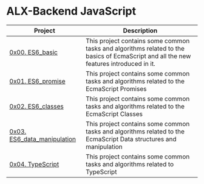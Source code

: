 # ALX-Backend JavaScript

| Project | Description |
| --- | --- |
| [0x00. ES6_basic ](./0x00-ES6_basic) |  This project contains some common tasks and algorithms related to the basics of EcmaScript and all the new features introduced in it. |
| [0x01. ES6_promise ](./0x01-ES6_promise) |  This project contains some common tasks and algorithms related to the EcmaScript Promises |
| [0x02. ES6_classes ](./0x02-ES6_classes) |  This project contains some common tasks and algorithms related to the EcmaScript Classes |
| [0x03. ES6_data_manipulation ](./0x03-ES6_data_manipulation) |  This project contains some common tasks and algorithms related to the EcmaScript Data structures and manipulation |
| [0x04. TypeScript ](./0x04-TypeScript) |  This project contains some common tasks and algorithms related to TypeScript |
